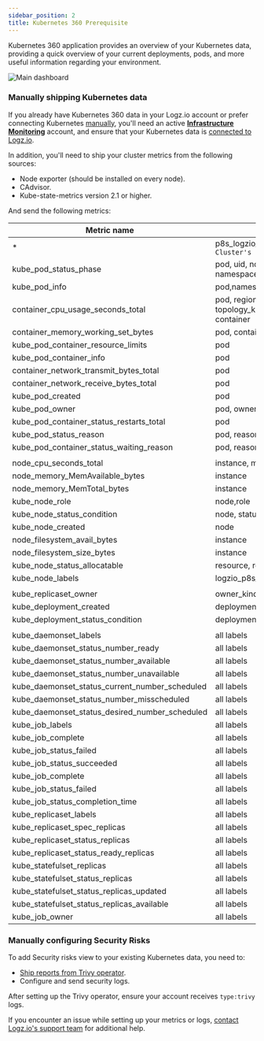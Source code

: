 ```yaml
---
sidebar_position: 2
title: Kubernetes 360 Prerequisite
---
```



<!-- #### Meet your dashboard

Your Kubernetes 360 dashboard includes an overview of your clusters and deployments' current status.

![K360 Overview](https://dytvr9ot2sszz.cloudfront.net/logz-docs/k360/k360-overview.png) -->

Kubernetes 360 application provides an overview of your Kubernetes data, providing a quick overview of your current deployments, pods, and more useful information regarding your environment.

![Main dashboard](https://dytvr9ot2sszz.cloudfront.net/logz-docs/k360/k360-main.png)






### Manually shipping Kubernetes data


If you already have Kubernetes 360 data in your Logz.io account or prefer connecting Kubernetes [manually](https://app.logz.io/#/dashboard/send-your-data/collection?tag=all&collection=prometheus-sources), you'll need an active **[Infrastructure Monitoring](https://app.logz.io/#/dashboard/metrics)** account, and ensure that your Kubernetes data is [connected to Logz.io](https://app.logz.io/#/dashboard/send-your-data/agent/new).

In addition, you'll need to ship your cluster metrics from the following sources:

* Node exporter (should be installed on every node).
* CAdvisor.
* Kube-state-metrics version 2.1 or higher.

And send the following metrics:

|**Metric name**|**Labels**|
| --- | --- |
|*|p8s_logzio_name `// Equivalent to a Cluster's name`|
|kube_pod_status_phase|pod, uid, node, host_ip, phase, namespace|
|kube_pod_info|pod,namespace,p8s_logzio_name,region|
|container_cpu_usage_seconds_total|pod, region, topology_kubernetes_io_region, container|
|container_memory_working_set_bytes|pod, container, resource|
|kube_pod_container_resource_limits|pod|
|kube_pod_container_info|pod|
|container_network_transmit_bytes_total|pod|
|container_network_receive_bytes_total|pod|
|kube_pod_created|pod|
|kube_pod_owner|pod, owner_kind, owner_name|
|kube_pod_container_status_restarts_total|pod|
|kube_pod_status_reason|pod, reason|
|kube_pod_container_status_waiting_reason|pod, reason|
|||
|node_cpu_seconds_total|instance, mode|
|node_memory_MemAvailable_bytes|instance|
|node_memory_MemTotal_bytes|instance|
|kube_node_role|node,role|
|kube_node_status_condition|node, status, condition|
|kube_node_created|node|
|node_filesystem_avail_bytes|instance|
|node_filesystem_size_bytes|instance|
|kube_node_status_allocatable|resource, resource|
|kube_node_labels|logzio_p8s_name|
|||
|kube_replicaset_owner|owner_kind, owner_name,replicaset|
|kube_deployment_created|deployment|
|kube_deployment_status_condition|deployment,status|
|||
|kube_daemonset_labels|all labels|
|kube_daemonset_status_number_ready|all labels|
|kube_daemonset_status_number_available|all labels|
|kube_daemonset_status_number_unavailable|all labels|
|kube_daemonset_status_current_number_scheduled|all labels|
|kube_daemonset_status_number_misscheduled|all labels|
|kube_daemonset_status_desired_number_scheduled|all labels|
|kube_job_labels|all labels|
|kube_job_complete|all labels|
|kube_job_status_failed|all labels|
|kube_job_status_succeeded|all labels|
|kube_job_complete|all labels|
|kube_job_status_failed|all labels|
|kube_job_status_completion_time|all labels|
|kube_replicaset_labels|all labels|
|kube_replicaset_spec_replicas|all labels|
|kube_replicaset_status_replicas|all labels|
|kube_replicaset_status_ready_replicas|all labels|
|kube_statefulset_replicas|all labels|
|kube_statefulset_status_replicas|all labels|
|kube_statefulset_status_replicas_updated|all labels|
|kube_statefulset_status_replicas_available|all labels|
|kube_job_owner|all labels|


### Manually configuring Security Risks

To add Security risks view to your existing Kubernetes data, you need to:

* [Ship reports from Trivy operator](/shipping/log-sources/trivy.html).
* Configure and send security logs.

After setting up the Trivy operator, ensure your account receives `type:trivy` logs. 

<!-- 
After deploying the updated Helm chart, ensure you're sending the following logs:

|**Source**|**Log**|
|kubernetes|host_ip|
|kubernetes|container_name|
|kubernetes|pod_uid|
|kubernetes|deployment_name|
|kubernetes|pod_ip|
|kubernetes|node_name|
|kubernetes|resource_kind|
|kubernetes|resource_name|
|kubernetes|namespace_name|
|kubernetes|pod_name|
||severity|
||resource|
||title|
||env_id|
||vulnerabilityID|
||primaryLink|
-->

If you encounter an issue while setting up your metrics or logs, [contact Logz.io's support team](mailto:help@logz.io) for additional help.